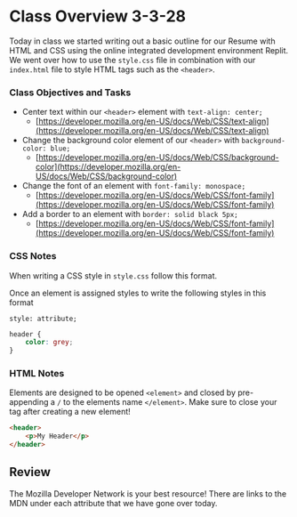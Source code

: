 # Class Overview 3-3-28

Today in class we started writing out a basic outline for our Resume with HTML and CSS using the online integrated development environment Replit. We went over how to use the `style.css` file in combination with our `index.html` file to style HTML tags such as the `<header>`.

### Class Objectives and Tasks

- Center text within our `<header>` element with `text-align: center;`
    - [https://developer.mozilla.org/en-US/docs/Web/CSS/text-align](https://developer.mozilla.org/en-US/docs/Web/CSS/text-align)
- Change the background color element of our `<header>` with `background-color: blue;`
    - [https://developer.mozilla.org/en-US/docs/Web/CSS/background-color](https://developer.mozilla.org/en-US/docs/Web/CSS/background-color)
- Change the font of an element with `font-family: monospace;`
    - [https://developer.mozilla.org/en-US/docs/Web/CSS/font-family](https://developer.mozilla.org/en-US/docs/Web/CSS/font-family)
- Add a border to an element with `border: solid black 5px;`
    - [https://developer.mozilla.org/en-US/docs/Web/CSS/font-family](https://developer.mozilla.org/en-US/docs/Web/CSS/font-family)

### CSS Notes

When writing a CSS style in `style.css` follow this format.

Once an element is assigned styles to write the following styles in this format

`style: attribute;`

```css
header {
	color: grey;
}
```

### HTML Notes

Elements are designed to be opened `<element>` and closed by pre-appending a `/` to the elements name `</element>`. Make sure to close your tag after creating a new element!

```html
<header>
	<p>My Header</p>
</header>
```

## Review

The Mozilla Developer Network is your best resource! There are links to the MDN under each attribute that we have gone over today.